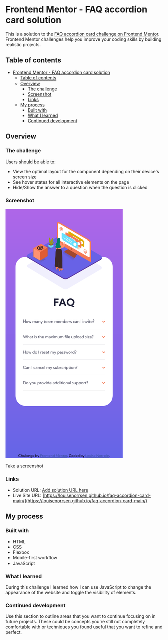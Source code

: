 # Frontend Mentor - FAQ accordion card solution

This is a solution to the [FAQ accordion card challenge on Frontend Mentor](https://www.frontendmentor.io/challenges/faq-accordion-card-XlyjD0Oam). Frontend Mentor challenges help you improve your coding skills by building realistic projects. 

## Table of contents

- [Frontend Mentor - FAQ accordion card solution](#frontend-mentor---faq-accordion-card-solution)
  - [Table of contents](#table-of-contents)
  - [Overview](#overview)
    - [The challenge](#the-challenge)
    - [Screenshot](#screenshot)
    - [Links](#links)
  - [My process](#my-process)
    - [Built with](#built-with)
    - [What I learned](#what-i-learned)
    - [Continued development](#continued-development)

## Overview

### The challenge

Users should be able to:

- View the optimal layout for the component depending on their device's screen size
- See hover states for all interactive elements on the page
- Hide/Show the answer to a question when the question is clicked

### Screenshot

![](./images/mobile_screenshot.png)

Take a screenshot

### Links

- Solution URL: [Add solution URL here](https://your-solution-url.com)
- Live Site URL: [https://louisenorrsen.github.io/faq-accordion-card-main/](https://louisenorrsen.github.io/faq-accordion-card-main/)

## My process

### Built with
- HTML
- CSS
- Flexbox
- Mobile-first workflow
- JavaScript

### What I learned

During this challenge I learned how I can use JavaScript to change the appearance of the website and toggle the visibility of elements.

### Continued development

Use this section to outline areas that you want to continue focusing on in future projects. These could be concepts you're still not completely comfortable with or techniques you found useful that you want to refine and perfect.

